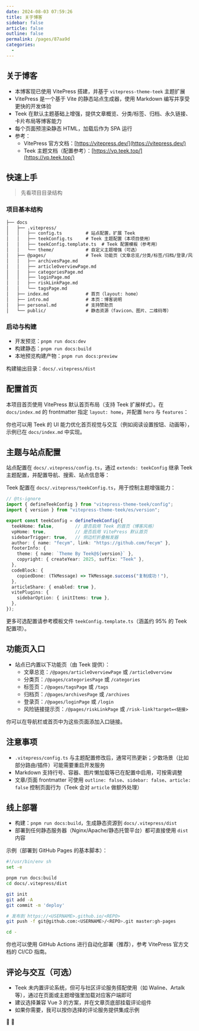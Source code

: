```yaml
---
date: 2024-08-03 07:59:26
title: 关于博客
sidebar: false
article: false
outline: false
permalink: /pages/87aa9d
categories:
  - 
---
```


## 关于博客

- 本博客现已使用 VitePress 搭建，并基于 `vitepress-theme-teek` 主题扩展
- VitePress 是一个基于 Vite 的静态站点生成器，使用 Markdown 编写并享受更快的开发体验
- Teek 在默认主题基础上增强，提供文章概览、分类/标签、归档、永久链接、卡片布局等博客能力
- 每个页面预渲染静态 HTML，加载后作为 SPA 运行
- 参考：
  - VitePress 官方文档：[https://vitepress.dev/](https://vitepress.dev/)
  - Teek 主题文档（配置参考）：[https://vp.teek.top/](https://vp.teek.top/)

## 快速上手

> 先看项目目录结构

### 项目基本结构

```txt
├── docs
│   ├── .vitepress/
│   │   ├── config.ts         # 站点配置，扩展 Teek
│   │   ├── teekConfig.ts     # Teek 主题配置（本项目使用）
│   │   ├── teekConfig.template.ts  # Teek 配置模板（参考用）
│   │   └── theme/            # 自定义主题增强（可选）
│   ├── @pages/               # Teek 功能页（文章总览/分类/标签/归档/登录/风险链接）
│   │   ├── archivesPage.md
│   │   ├── articleOverviewPage.md
│   │   ├── categoriesPage.md
│   │   ├── loginPage.md
│   │   ├── riskLinkPage.md
│   │   └── tagsPage.md
│   ├── index.md              # 首页（layout: home）
│   ├── intro.md              # 本页：博客说明
│   ├── personal.md           # 支持赞助页
│   └── public/               # 静态资源（favicon、图片、二维码等）
```

### 启动与构建

- 开发预览：`pnpm run docs:dev`
- 构建静态：`pnpm run docs:build`
- 本地预览构建产物：`pnpm run docs:preview`

构建输出目录：`docs/.vitepress/dist`

## 配置首页

本项目首页使用 VitePress 默认首页布局（支持 Teek 扩展样式）。在 `docs/index.md` 的 frontmatter 指定 `layout: home`，并配置 `hero` 与 `features`：


你也可以用 Teek 的 UI 能力优化首页视觉与交互（例如阅读设置按钮、动画等），示例已在 `docs/index.md` 中实现。

## 主题与站点配置

站点配置在 `docs/.vitepress/config.ts`，通过 `extends: teekConfig` 继承 Teek 主题配置，并配置导航、搜索、站点信息等：

Teek 配置在 `docs/.vitepress/teekConfig.ts`，用于控制主题增强能力：

```ts
// @ts-ignore
import { defineTeekConfig } from "vitepress-theme-teek/config";
import { version } from "vitepress-theme-teek/es/version";

export const teekConfig = defineTeekConfig({
  teekHome: false,        // 是否启用 Teek 的首页（博客风格）
  vpHome: true,           // 是否启用 VitePress 默认首页
  sidebarTrigger: true,   // 侧边栏折叠触发器
  author: { name: "fecym", link: "https://github.com/fecym" },
  footerInfo: {
    theme: { name: `Theme By Teek@${version}` },
    copyright: { createYear: 2025, suffix: "Teek" },
  },
  codeBlock: {
    copiedDone: (TkMessage) => TkMessage.success("复制成功！"),
  },
  articleShare: { enabled: true },
  vitePlugins: {
    sidebarOption: { initItems: true },
  },
});
```

更多可选配置请参考模板文件 `teekConfig.template.ts`（涵盖约 95% 的 Teek 配置项）。

## 功能页入口

- 站点已内置以下功能页（由 Teek 提供）：
  - 文章总览：`/@pages/articleOverviewPage` 或 `/articleOverview`
  - 分类页：`/@pages/categoriesPage` 或 `/categories`
  - 标签页：`/@pages/tagsPage` 或 `/tags`
  - 归档页：`/@pages/archivesPage` 或 `/archives`
  - 登录页：`/@pages/loginPage` 或 `/login`
  - 风险链接提示页：`/@pages/riskLinkPage` 或 `/risk-link?target=<链接>`

你可以在导航栏或首页中为这些页面添加入口链接。

## 注意事项

- `.vitepress/config.ts` 与主题配置修改后，通常可热更新；少数场景（比如部分路由/插件）可能需要重启开发服务
- Markdown 支持行号、容器、图片懒加载等已在配置中启用，可按需调整
- 文章/页面 frontmatter 可使用 `outline: false`、`sidebar: false`、`article: false` 控制页面行为（Teek 会对 `article` 做额外处理）

## 线上部署

- 构建：`pnpm run docs:build`，生成静态资源到 `docs/.vitepress/dist`
- 部署到任何静态服务器（Nginx/Apache/静态托管平台）都可直接使用 `dist` 内容

示例（部署到 GitHub Pages 的基本脚本）：

```sh
#!/usr/bin/env sh
set -e

pnpm run docs:build
cd docs/.vitepress/dist

git init
git add -A
git commit -m 'deploy'

# 发布到 https://<USERNAME>.github.io/<REPO>
git push -f git@github.com:<USERNAME>/<REPO>.git master:gh-pages

cd -
```

你也可以使用 GitHub Actions 进行自动化部署（推荐），参考 VitePress 官方文档的 CI/CD 指南。

## 评论与交互（可选）

- Teek 未内置评论系统，但可与社区评论服务搭配使用（如 Waline、Artalk 等），通过在页面或主题增强里加载对应客户端即可
- 建议选择兼容 Vue 3 的方案，并在文章页底部挂载评论组件
- 如果你需要，我可以按你选择的评论服务提供集成示例

:tada: :100:
